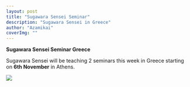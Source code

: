 ```yaml
---
layout: post
title: "Sugawara Sensei Seminar"
description: "Sugawara Sensei in Greece"
author: "Azamikai"
coverImg: ""
---
```


**Sugawara Sensei Seminar Greece**

Sugawara Sensei will be teaching 2 seminars this week in Greece starting on **6th November** in Athens. 

<img src="../../../img/greece_sugawara.jpg"/>